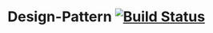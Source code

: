 # Design-Pattern  [![Build Status](http://52.187.3.12:9090/buildStatus/icon?job=Test%20Project?style=flat)](http://52.187.3.12:9090/job/Test%20Project/lastBuild/console)
